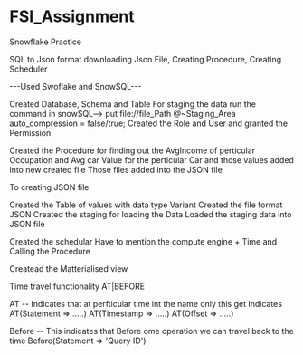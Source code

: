 # FSI_Assignment

Snowflake Practice

SQL to Json format downloading Json File, Creating Procedure, Creating Scheduler

---Used Swoflake and SnowSQL---

Created Database, Schema and Table 
For staging the data run the command in snowSQL--> put file://file_Path @~Staging_Area auto_compression = false/true;
Created the Role and User and granted the Permission

Created the Procedure for finding out the AvgIncome of perticular Occupation and Avg car Value for the perticular Car and those values added into new created file
Those files added into the JSON file

To creating JSON file

Created the Table of values with data type Variant
Created the file format JSON 
Created the staging for loading the Data
Loaded the staging data into JSON file

Created the schedular
Have to mention the compute engine + Time and Calling the Procedure

Createad the Matterialised view 

Time travel functionality
AT|BEFORE

AT -- Indicates that at perfticular time int the name only this get Indicates
AT(Statement => .....)
AT(Timestamp => .....)
AT(Offset => .....)


Before -- This indicates that Before ome operation we can travel back to the time
Before(Statement => 'Query ID')







